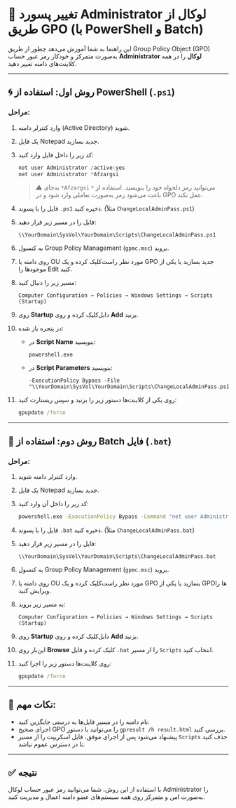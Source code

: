 # 🔐 تغییر پسورد Administrator لوکال از طریق GPO (با PowerShell و Batch)

این راهنما به شما آموزش می‌دهد چطور از طریق Group Policy Object (GPO) به‌صورت متمرکز و خودکار رمز عبور حساب **Administrator لوکال** را در همه کلاینت‌های دامنه تغییر دهید.

---

## 🌀 روش اول: استفاده از PowerShell (`.ps1`)

### مراحل:

1. وارد کنترلر دامنه (Active Directory) شوید.

2. یک فایل Notepad جدید بسازید.

3. کد زیر را داخل فایل وارد کنید:

    ```powershell
    net user Administrator /active:yes
    net user Administrator *Afzargsi
    ```

    > ⚠️ به‌جای `*Afzargsi` می‌توانید رمز دلخواه خود را بنویسید. استفاده از `*` باعث می‌شود رمز به‌صورت تعاملی وارد شود و در GPO عمل نکند.

4. فایل را با پسوند `.ps1` ذخیره کنید. (مثلاً `ChangeLocalAdminPass.ps1`)

5. فایل را در مسیر زیر قرار دهید:  
    ```
    \\YourDomain\SysVol\YourDomain\Scripts\ChangeLocalAdminPass.ps1
    ```

6. به کنسول Group Policy Management (`gpmc.msc`) بروید.

7. روی دامنه یا OU مورد نظر راست‌کلیک کرده و یک GPO جدید بسازید یا یکی از موجودها را Edit کنید.

8. مسیر زیر را دنبال کنید:

    ```
    Computer Configuration → Policies → Windows Settings → Scripts (Startup)
    ```

9. روی **Startup** دابل‌کلیک کرده و روی **Add** بزنید.

10. در پنجره باز شده:

    - در **Script Name** بنویسید:  
      ```
      powershell.exe
      ```
    - در **Script Parameters** بنویسید:  
      ```
      -ExecutionPolicy Bypass -File "\\YourDomain\SysVol\YourDomain\Scripts\ChangeLocalAdminPass.ps1"
      ```

11. روی یکی از کلاینت‌ها دستور زیر را بزنید و سپس ریستارت کنید:

    ```cmd
    gpupdate /force
    ```

---

## 💾 روش دوم: استفاده از Batch فایل (`.bat`)

### مراحل:

1. وارد کنترلر دامنه شوید.

2. یک فایل Notepad جدید بسازید.

3. کد زیر را داخل آن وارد کنید:

    ```bat
    powershell.exe -ExecutionPolicy Bypass -Command "net user Administrator 'Geo@2025Strong'"
    ```

4. فایل را با پسوند `.bat` ذخیره کنید. (مثلاً `ChangeLocalAdminPass.bat`)

5. فایل را در مسیر زیر قرار دهید:  
    ```
    \\YourDomain\SysVol\YourDomain\Scripts\ChangeLocalAdminPass.bat
    ```

6. به کنسول Group Policy Management (`gpmc.msc`) بروید.

7. روی دامنه یا OU مورد نظر راست‌کلیک کرده و یک GPO بسازید یا یکی از GPOها را ویرایش کنید.

8. به مسیر زیر بروید:

    ```
    Computer Configuration → Policies → Windows Settings → Scripts (Startup)
    ```

9. روی **Startup** دابل‌کلیک کرده و روی **Add** بزنید.

10. این‌بار روی **Browse** کلیک کرده و فایل `.bat` را از مسیر `Scripts` انتخاب کنید.

11. روی کلاینت‌ها دستور زیر را اجرا کنید:

    ```cmd
    gpupdate /force
    ```

---

## 📌 نکات مهم:

- نام دامنه را در مسیر فایل‌ها به درستی جایگزین کنید.
- اجرای صحیح GPO را می‌توانید با دستور `gpresult /h result.html` بررسی کنید.
- پیشنهاد می‌شود پس از اجرای موفق، فایل اسکریپت را از مسیر `Scripts` حذف کنید تا در دسترس عموم نباشد.

---

## ✅ نتیجه

با استفاده از این روش، شما می‌توانید رمز عبور حساب لوکال Administrator را به‌صورت امن و متمرکز روی همه سیستم‌های عضو دامنه اعمال و مدیریت کنید.

